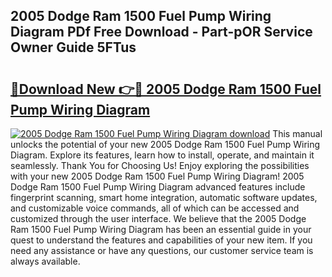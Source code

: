 ## 2005 Dodge Ram 1500 Fuel Pump Wiring Diagram PDf Free Download - Part-pOR Service Owner Guide 5FTus

# <h2><a href="http://dfn1y7r.blite.top/?on=2005+Dodge+Ram+1500+Fuel+Pump+Wiring+Diagram">🔗Download New 👉🔴 2005 Dodge Ram 1500 Fuel Pump Wiring Diagram</a></h2>

[![2005 Dodge Ram 1500 Fuel Pump Wiring Diagram download](https://i.imgur.com/lujVjoI.png)](http://dfn1y7r.blite.top/?on=2005+Dodge+Ram+1500+Fuel+Pump+Wiring+Diagram)
This manual unlocks the potential of your new 2005 Dodge Ram 1500 Fuel Pump Wiring Diagram. Explore its features, learn how to install, operate, and maintain it seamlessly. Thank You for Choosing Us! Enjoy exploring the possibilities with your new 2005 Dodge Ram 1500 Fuel Pump Wiring Diagram! 2005 Dodge Ram 1500 Fuel Pump Wiring Diagram advanced features include fingerprint scanning, smart home integration, automatic software updates, and customizable voice commands, all of which can be accessed and customized through the user interface. We believe that the 2005 Dodge Ram 1500 Fuel Pump Wiring Diagram has been an essential guide in your quest to understand the features and capabilities of your new item. If you need any assistance or have any questions, our customer service team is always available.
